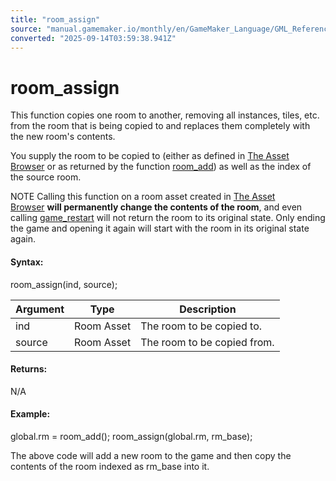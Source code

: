 ```yaml
---
title: "room_assign"
source: "manual.gamemaker.io/monthly/en/GameMaker_Language/GML_Reference/Asset_Management/Rooms/room_assign.htm"
converted: "2025-09-14T03:59:38.941Z"
---
```


# room\_assign

This function copies one room to another, removing all instances, tiles, etc. from the room that is being copied to and replaces them completely with the new room's contents.

You supply the room to be copied to (either as defined in [The Asset Browser](../../../../Introduction/The_Asset_Browser.md) or as returned by the function [room\_add](../../../../../../../GameMaker_Language/GML_Reference/Asset_Management/Rooms/room_add.md)) as well as the index of the source room.

NOTE Calling this function on a room asset created in [The Asset Browser](../../../../Introduction/The_Asset_Browser.md) **will permanently change the contents of the room**, and even calling [game\_restart](../../General_Game_Control/game_restart.md) will not return the room to its original state. Only ending the game and opening it again will start with the room in its original state again.

#### Syntax:

room\_assign(ind, source);

| Argument | Type | Description |
| --- | --- | --- |
| ind | Room Asset | The room to be copied to. |
| source | Room Asset | The room to be copied from. |

#### Returns:

N/A

#### Example:

global.rm = room\_add();
room\_assign(global.rm, rm\_base);

The above code will add a new room to the game and then copy the contents of the room indexed as rm\_base into it.
